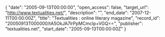 {
  "date": "2005-09-13T00:00:00", 
  "open_access": false, 
  "target_url": "http://www.textualities.net/", 
  "description": "", 
  "end_date": "2007-12-11T00:00:00Z", 
  "title": "Textualities : online literary magazine", 
  "record_id": "20050913T000000/tA5OkJA7lrPpMCmclp+VGQ==", 
  "publisher": "textualities.net", 
  "start_date": "2005-09-13T00:00:00Z"
}

